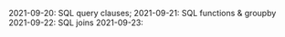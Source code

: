 2021-09-20: SQL query clauses; 
2021-09-21: SQL functions & groupby
2021-09-22: SQL joins
2021-09-23: